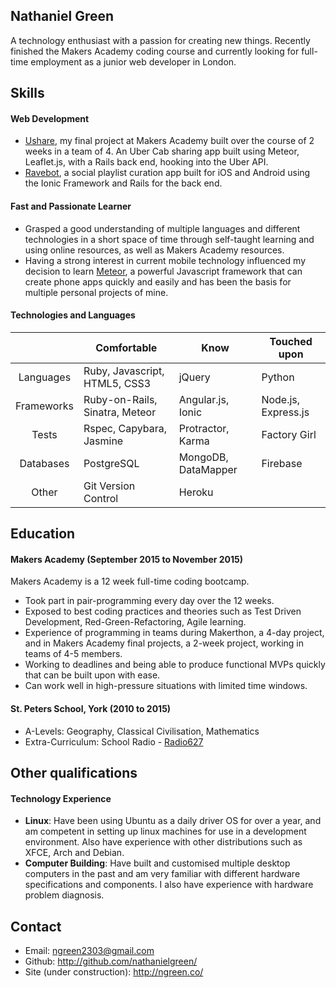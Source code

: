 ## Nathaniel Green

A technology enthusiast with a passion for creating new things. Recently finished the Makers Academy coding course and currently looking for full-time employment as a junior web developer in London.

## Skills

#### Web Development

- [Ushare](https://github.com/nathanielgreen/Ushare), my final project at
  Makers Academy built over the course of 2 weeks in a team of 4. An Uber Cab
  sharing app built using Meteor, Leaflet.js, with a Rails back end, hooking
  into the Uber API.
- [Ravebot](https://github.com/nathanielgreen/ravebot), a social playlist curation
  app built for iOS and Android using the Ionic Framework and Rails for the
  back end.

#### Fast and Passionate Learner

- Grasped a good understanding of multiple languages and different technologies in a short space of time
  through self-taught learning and using online resources, as well as Makers
  Academy resources.
- Having a strong interest in current mobile technology influenced my decision
  to learn [Meteor](http://meteor.com/), a powerful Javascript framework that
  can create phone apps quickly and easily and has been the basis for multiple
  personal projects of mine.

#### Technologies and Languages

|            | Comfortable                    | Know                | Touched upon           |
|:----------:| ------------------------------ | ------------------- | ---------------------- |
| Languages  | Ruby, Javascript, HTML5, CSS3  | jQuery              | Python                 |
| Frameworks | Ruby-on-Rails, Sinatra, Meteor | Angular.js, Ionic   | Node.js, Express.js    |
| Tests      | Rspec, Capybara, Jasmine       | Protractor, Karma   | Factory Girl           |
| Databases  | PostgreSQL                     | MongoDB, DataMapper | Firebase               |
| Other      | Git Version Control            | Heroku              |                        |

## Education

#### Makers Academy (September 2015 to November 2015)

Makers Academy is a 12 week full-time coding bootcamp.

- Took part in pair-programming every day over the 12 weeks.
- Exposed to best coding practices and theories such as Test Driven Development,
  Red-Green-Refactoring, Agile learning.
- Experience of programming in teams during Makerthon, a 4-day project, and in
  Makers Academy final projects, a 2-week project, working in teams of 4-5
  members.
- Working to deadlines and being able to produce functional MVPs quickly that
  can be built upon with ease.
- Can work well in high-pressure situations with limited time windows.
 
#### St. Peters School, York (2010 to 2015)

- A-Levels: Geography, Classical Civilisation, Mathematics
- Extra-Curriculum: School Radio - [Radio627](http://www.radio627.co.uk)

## Other qualifications

#### Technology Experience

- **Linux**: Have been using Ubuntu as a daily driver OS for over a year, and am
  competent in setting up linux machines for use in a development environment.
  Also have experience with other distributions such as XFCE, Arch and Debian.
- **Computer Building**: Have built and customised multiple desktop computers in
  the past and am very familiar with different hardware specifications and
  components. I also have experience with hardware problem diagnosis.

## Contact

- Email: ngreen2303@gmail.com
- Github: http://github.com/nathanielgreen/
- Site (under construction): http://ngreen.co/
